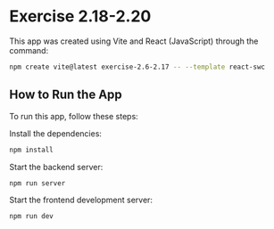 # Exercise 2.18-2.20

This app was created using Vite and React (JavaScript) through the command:

```bash
npm create vite@latest exercise-2.6-2.17 -- --template react-swc
```

## How to Run the App

To run this app, follow these steps:

Install the dependencies:

```bash
npm install
```

Start the backend server:

```bash
npm run server
```

Start the frontend development server:

```bash
npm run dev
```
